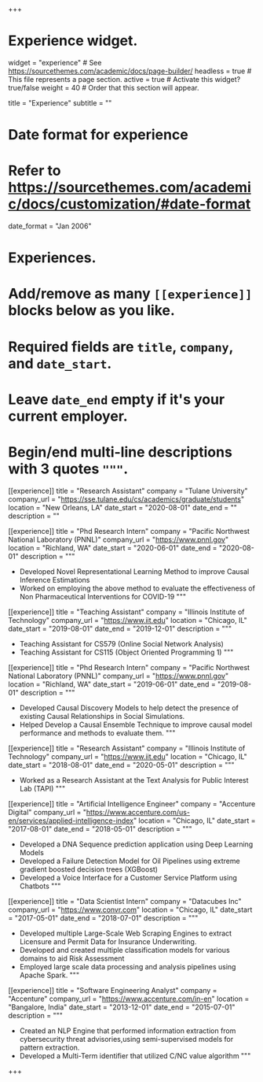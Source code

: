 +++
# Experience widget.
widget = "experience"  # See https://sourcethemes.com/academic/docs/page-builder/
headless = true  # This file represents a page section.
active = true  # Activate this widget? true/false
weight = 40  # Order that this section will appear.

title = "Experience"
subtitle = ""

# Date format for experience
#   Refer to https://sourcethemes.com/academic/docs/customization/#date-format
date_format = "Jan 2006"

# Experiences.
#   Add/remove as many `[[experience]]` blocks below as you like.
#   Required fields are `title`, `company`, and `date_start`.
#   Leave `date_end` empty if it's your current employer.
#   Begin/end multi-line descriptions with 3 quotes `"""`.
<!-- [[experience]]
  title = "CEO"
  company = "GenCoin"
  company_url = ""
  location = "California"
  date_start = "2017-01-01"
  date_end = ""
  description = """
  Responsibilities include:
  
  * Analysing
  * Modelling
  * Deploying
  """

[[experience]]
  title = "Professor"
  company = "University X"
  company_url = ""
  location = "California"
  date_start = "2016-01-01"
  date_end = "2016-12-31"
  description = """Taught electronic engineering and researched semiconductor physics.""" -->

[[experience]]
  title = "Research Assistant"
  company = "Tulane University"
  company_url = "https://sse.tulane.edu/cs/academics/graduate/students"
  location = "New Orleans, LA"
  date_start = "2020-08-01"
  date_end = ""
  description = ""

[[experience]]
  title = "Phd Research Intern"
  company = "Pacific Northwest National Laboratory (PNNL)"
  company_url = "https://www.pnnl.gov"
  location = "Richland, WA"
  date_start = "2020-06-01"
  date_end = "2020-08-01"
  description = """
  * Developed Novel Representational Learning Method to improve Causal Inference Estimations
  * Worked on employing the above method to evaluate the effectiveness of Non Pharmaceutical Interventions for COVID-19
  """

[[experience]]
  title = "Teaching Assistant"
  company = "Illinois Institute of Technology"
  company_url = "https://www.iit.edu"
  location = "Chicago, IL"
  date_start = "2019-08-01"
  date_end = "2019-12-01"
  description = """
  * Teaching Assistant for CS579 (Online Social Network Analysis)
  * Teaching Assistant for CS115 (Object Oriented Programming 1)
  """

[[experience]]
  title = "Phd Research Intern"
  company = "Pacific Northwest National Laboratory (PNNL)"
  company_url = "https://www.pnnl.gov"
  location = "Richland, WA"
  date_start = "2019-06-01"
  date_end = "2019-08-01"
  description = """
  * Developed Causal Discovery Models to help detect the presence of existing Causal Relationships in Social Simulations.
  * Helped Develop a Causal Ensemble Technique to improve causal model performance and methods to evaluate them.
  """

[[experience]]
  title = "Research Assistant"
  company = "Illinois Institute of Technology"
  company_url = "https://www.iit.edu"
  location = "Chicago, IL"
  date_start = "2018-08-01"
  date_end = "2020-05-01"
  description = """
  * Worked as a Research Assistant at the Text Analysis for Public Interest Lab (TAPI)
  """

[[experience]]
  title = "Artificial Intelligence Engineer"
  company = "Accenture Digital"
  company_url = "https://www.accenture.com/us-en/services/applied-intelligence-index"
  location = "Chicago, IL"
  date_start = "2017-08-01"
  date_end = "2018-05-01"
  description = """
  * Developed a DNA Sequence prediction application using Deep Learning Models
  * Developed a Failure Detection Model for Oil Pipelines using extreme gradient boosted decision trees (XGBoost)
  * Developed a Voice Interface for a Customer Service Platform using Chatbots
  """

[[experience]]
  title = "Data Scientist Intern"
  company = "Datacubes Inc"
  company_url = "https://www.convr.com"
  location = "Chicago, IL"
  date_start = "2017-05-01"
  date_end = "2018-07-01"
  description = """ 
  * Developed multiple Large-Scale Web Scraping Engines to extract Licensure and Permit Data for Insurance Underwriting.
  * Developed and created multiple classification models for various domains to aid Risk Assessment
  * Employed large scale data processing and analysis pipelines using Apache Spark.
  """

[[experience]]
  title = "Software Engineering Analyst"
  company = "Accenture"
  company_url = "https://www.accenture.com/in-en"
  location = "Bangalore, India"
  date_start = "2013-12-01"
  date_end = "2015-07-01"
  description = """ 
  * Created an NLP Engine that performed information extraction from cybersecurity threat advisories,using semi-supervised models for pattern extraction.
  * Developed a Multi-Term identifier that utilized C/NC value algorithm
  """



+++
